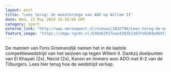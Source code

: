 ```yaml
---
layout: post
title: "Lees terug: de monsterzege van ADO op Willem II"
date: Wed, 15 May 2019 16:50:08 GMT
category: sport
externe_link: "http://www.omroepwest.nl/nieuws/3832796/Lees-terug-de-monsterzege-van-ADO-op-Willem-II"
feature_image: "https://imgw.rgcdn.nl/b38e6291feae4382b23d3fe6284a969f/opener/3832799.jpg"
---
```


De mannen van Fons Groenendijk namen het in de laatste competitiewedstrijd van het seizoen op tegen Willem II. Dankzij doelpunten van El Khayati (2x), Necid (2x), Kanon en Immers won ADO met 6-2 van de Tilburgers. Lees hier terug hoe de wedstrijd verliep.

